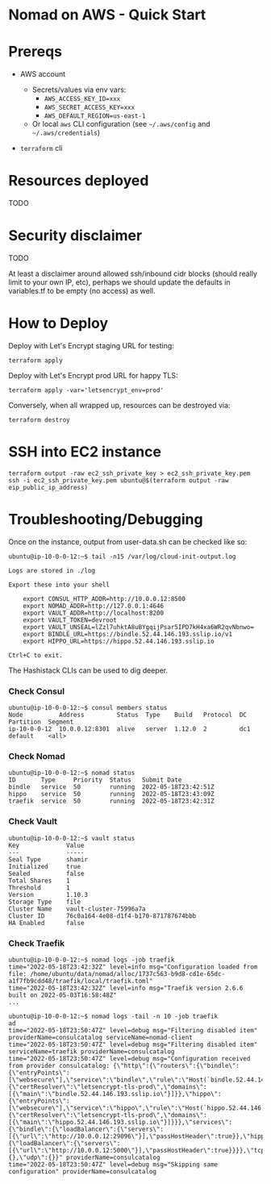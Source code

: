 # Nomad on AWS - Quick Start

# Prereqs

- AWS account
  - Secrets/values via env vars:
    - `AWS_ACCESS_KEY_ID=xxx`
    - `AWS_SECRET_ACCESS_KEY=xxx`
    - `AWS_DEFAULT_REGION=us-east-1`
  - Or local `aws` CLI configuration (see `~/.aws/config` and `~/.aws/credentials`)

- `terraform` cli

# Resources deployed

TODO

# Security disclaimer

TODO

At least a disclaimer around allowed ssh/inbound cidr blocks (should really limit to your own IP, etc),
perhaps we should update the defaults in variables.tf to be empty (no access) as well.

# How to Deploy

Deploy with Let's Encrypt staging URL for testing:

```console
terraform apply
```

Deploy with Let's Encrypt prod URL for happy TLS:

```console
terraform apply -var='letsencrypt_env=prod'
```

Conversely, when all wrapped up, resources can be destroyed via:

```console
terraform destroy
```

# SSH into EC2 instance

```console
terraform output -raw ec2_ssh_private_key > ec2_ssh_private_key.pem
ssh -i ec2_ssh_private_key.pem ubuntu@$(terraform output -raw eip_public_ip_address)
```

# Troubleshooting/Debugging

Once on the instance, output from user-data.sh can be checked like so:

```console
ubuntu@ip-10-0-0-12:~$ tail -n15 /var/log/cloud-init-output.log

Logs are stored in ./log

Export these into your shell

    export CONSUL_HTTP_ADDR=http://10.0.0.12:8500
    export NOMAD_ADDR=http://127.0.0.1:4646
    export VAULT_ADDR=http://localhost:8200
    export VAULT_TOKEN=devroot
    export VAULT_UNSEAL=lZzl7uhktA8uBYgqijPsar5IPD7kH4xa6WR2qvNbnwo=
    export BINDLE_URL=https://bindle.52.44.146.193.sslip.io/v1
    export HIPPO_URL=https://hippo.52.44.146.193.sslip.io

Ctrl+C to exit.
```

The Hashistack CLIs can be used to dig deeper.

### Check Consul

```console
ubuntu@ip-10-0-0-12:~$ consul members status
Node          Address         Status  Type    Build   Protocol  DC   Partition  Segment
ip-10-0-0-12  10.0.0.12:8301  alive   server  1.12.0  2         dc1  default    <all>
```

### Check Nomad

```console
ubuntu@ip-10-0-0-12:~$ nomad status
ID       Type     Priority  Status   Submit Date
bindle   service  50        running  2022-05-18T23:42:51Z
hippo    service  50        running  2022-05-18T23:43:09Z
traefik  service  50        running  2022-05-18T23:42:31Z
```

### Check Vault

```console
ubuntu@ip-10-0-0-12:~$ vault status
Key             Value
---             -----
Seal Type       shamir
Initialized     true
Sealed          false
Total Shares    1
Threshold       1
Version         1.10.3
Storage Type    file
Cluster Name    vault-cluster-75996a7a
Cluster ID      76c0a164-4e08-d1f4-b170-871787674bbb
HA Enabled      false
```

### Check Traefik

```console
ubuntu@ip-10-0-0-12:~$ nomad logs -job traefik
time="2022-05-18T23:42:32Z" level=info msg="Configuration loaded from file: /home/ubuntu/data/nomad/alloc/1737c563-b9d8-cd1e-65dc-a1f7fb9cdd48/traefik/local/traefik.toml"
time="2022-05-18T23:42:32Z" level=info msg="Traefik version 2.6.6 built on 2022-05-03T16:58:48Z"
...
```

```console
ubuntu@ip-10-0-0-12:~$ nomad logs -tail -n 10 -job traefik
ad
time="2022-05-18T23:50:47Z" level=debug msg="Filtering disabled item" providerName=consulcatalog serviceName=nomad-client
time="2022-05-18T23:50:47Z" level=debug msg="Filtering disabled item" serviceName=traefik providerName=consulcatalog
time="2022-05-18T23:50:47Z" level=debug msg="Configuration received from provider consulcatalog: {\"http\":{\"routers\":{\"bindle\":{\"entryPoints\":[\"websecure\"],\"service\":\"bindle\",\"rule\":\"Host(`bindle.52.44.146.193.sslip.io`)\",\"tls\":{\"certResolver\":\"letsencrypt-tls-prod\",\"domains\":[{\"main\":\"bindle.52.44.146.193.sslip.io\"}]}},\"hippo\":{\"entryPoints\":[\"websecure\"],\"service\":\"hippo\",\"rule\":\"Host(`hippo.52.44.146.193.sslip.io`)\",\"tls\":{\"certResolver\":\"letsencrypt-tls-prod\",\"domains\":[{\"main\":\"hippo.52.44.146.193.sslip.io\"}]}}},\"services\":{\"bindle\":{\"loadBalancer\":{\"servers\":[{\"url\":\"http://10.0.0.12:29096\"}],\"passHostHeader\":true}},\"hippo\":{\"loadBalancer\":{\"servers\":[{\"url\":\"http://10.0.0.12:5000\"}],\"passHostHeader\":true}}}},\"tcp\":{},\"udp\":{}}" providerName=consulcatalog
time="2022-05-18T23:50:47Z" level=debug msg="Skipping same configuration" providerName=consulcatalog
```